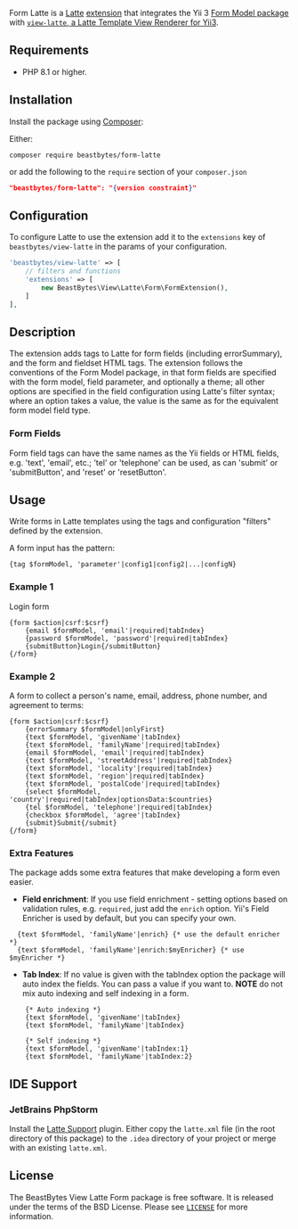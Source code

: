 Form Latte is a [Latte](https://latte.nette.org/) [extension](https://latte.nette.org/en/creating-extension) 
that integrates the Yii 3 [Form Model package](https://github.com/yiisoft/form-model) with 
[`view-latte`, a Latte Template View Renderer for Yii3](https://github.com/beastbytes/view-latte).

## Requirements
- PHP 8.1 or higher.

## Installation
Install the package using [Composer](https://getcomposer.org):

Either:
```shell
composer require beastbytes/form-latte
```
or add the following to the `require` section of your `composer.json`
```json
"beastbytes/form-latte": "{version constraint}"
```

## Configuration
To configure Latte to use the extension add it to the `extensions` key of `beastbytes/view-latte` in the params
of your configuration.

```php
'beastbytes/view-latte' => [
    // filters and functions
    'extensions' => [
        new BeastBytes\View\Latte\Form\FormExtension(),
    ]
],
```

## Description
The extension adds tags to Latte for form fields (including errorSummary), and the form and fieldset HTML tags.
The extension follows the conventions of the Form Model package, in that form fields are specified with the form model,
field parameter, and optionally a theme;
all other options are specified in the field configuration using Latte's filter syntax;
where an option takes a value, the value is the same as for the equivalent form model field type. 

### Form Fields
Form field tags can have the same names as the Yii fields or HTML fields, e.g. 'text', 'email', etc.;
'tel' or 'telephone' can be used, as can 'submit' or 'submitButton', and 'reset' or 'resetButton'.

## Usage
Write forms in Latte templates using the tags and configuration "filters" defined by the extension.

A form input has the pattern:
```latte
{tag $formModel, 'parameter'|config1|config2|...|configN}
```

### Example 1
Login form
```latte
{form $action|csrf:$csrf}
    {email $formModel, 'email'|required|tabIndex}
    {password $formModel, 'password'|required|tabIndex}
    {submitButton}Login{/submitButton}
{/form}
```

### Example 2
A form to collect a person's name, email, address, phone number, and agreement to terms:
```latte
{form $action|csrf:$csrf}
    {errorSummary $formModel|onlyFirst}
    {text $formModel, 'givenName'|tabIndex}
    {text $formModel, 'familyName'|required|tabIndex}
    {email $formModel, 'email'|required|tabIndex}
    {text $formModel, 'streetAddress'|required|tabIndex}
    {text $formModel, 'locality'|required|tabIndex}
    {text $formModel, 'region'|required|tabIndex}
    {text $formModel, 'postalCode'|required|tabIndex}
    {select $formModel, 'country'|required|tabIndex|optionsData:$countries}
    {tel $formModel, 'telephone'|required|tabIndex}
    {checkbox $formModel, 'agree'|tabIndex}
    {submit}Submit{/submit}
{/form}
```

### Extra Features
The package adds some extra features that make developing a form even easier.

* **Field enrichment**: If you use field enrichment - setting options based on validation rules, e.g. `required`,
just add the `enrich` option. Yii's Field Enricher is used by default, but you can specify your own.
```latte
  {text $formModel, 'familyName'|enrich} {* use the default enricher *}
  {text $formModel, 'familyName'|enrich:$myEnricher} {* use $myEnricher *}
```
* **Tab Index**: If no value is given with the tabIndex option the package will auto index the fields.
You can pass a value if you want to. **NOTE** do not mix auto indexing and self indexing in a form.
```latte
    {* Auto indexing *}
    {text $formModel, 'givenName'|tabIndex}
    {text $formModel, 'familyName'|tabIndex}
```
```latte
    {* Self indexing *}
    {text $formModel, 'givenName'|tabIndex:1}
    {text $formModel, 'familyName'|tabIndex:2}
```

## IDE Support
### JetBrains PhpStorm
Install the [Latte Support](https://plugins.jetbrains.com/plugin/24218-latte-support) plugin.
Either copy the `latte.xml` file (in the root directory of this package) to the `.idea` directory of your project
or merge with an existing `latte.xml`.

## License
The BeastBytes View Latte Form package is free software. It is released under the terms of the BSD License.
Please see [`LICENSE`](./LICENSE.md) for more information.
